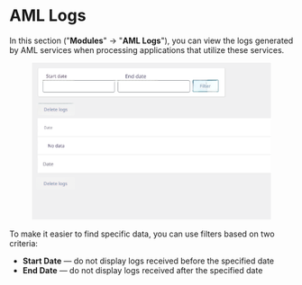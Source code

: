 # AML Logs

In this section ("**Modules**" -> "**AML Logs**"), you can view the logs generated by AML services when processing applications that utilize these services.

<figure><img src="../../../.gitbook/assets/image (1173)_eng.png" alt=""><figcaption></figcaption></figure>

To make it easier to find specific data, you can use filters based on two criteria:

* **Start Date** — do not display logs received before the specified date
* **End Date** — do not display logs received after the specified date